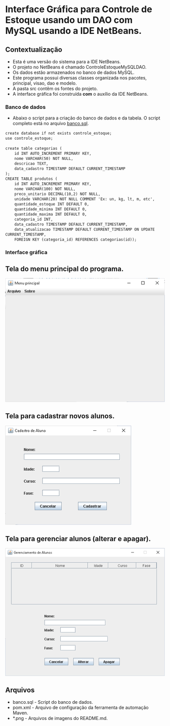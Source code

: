 # Interface Gráfica para Controle de Estoque usando um DAO com MySQL usando a IDE NetBeans.

## Contextualização

 - Esta é uma versão do sistema para a IDE NetBeans.<br> 
 - O projeto no NetBeans é chamado ControleEstoqueMySQLDAO.<br>
 - Os dados estão armazenados no banco de dados MySQL.<br>
 - Este programa possui diversas classes organizada nos pacotes, principal, visao, dao e modelo.<br>
 - A pasta src contêm os fontes do projeto.<br>
 - A interface gráfica foi construída **com** o auxílio da IDE NetBeans.<br>

### Banco de dados

- Abaixo o script para a criação do banco de dados e da tabela. O script completo está no arquivo [banco.sql](banco.sql).

```
create database if not exists controle_estoque;
use controle_estoque;

create table categorias (
    id INT AUTO_INCREMENT PRIMARY KEY,
    nome VARCHAR(50) NOT NULL,
    descricao TEXT,
    data_cadastro TIMESTAMP DEFAULT CURRENT_TIMESTAMP
);
CREATE TABLE produtos (
    id INT AUTO_INCREMENT PRIMARY KEY,
    nome VARCHAR(100) NOT NULL,
    preco_unitario DECIMAL(10,2) NOT NULL,
    unidade VARCHAR(20) NOT NULL COMMENT 'Ex: un, kg, lt, m, etc',
    quantidade_estoque INT DEFAULT 0,
    quantidade_minima INT DEFAULT 0,
    quantidade_maxima INT DEFAULT 0,
    categoria_id INT,
    data_cadastro TIMESTAMP DEFAULT CURRENT_TIMESTAMP,
    data_atualizacao TIMESTAMP DEFAULT CURRENT_TIMESTAMP ON UPDATE CURRENT_TIMESTAMP,
    FOREIGN KEY (categoria_id) REFERENCES categorias(id));

```

### Interface gráfica

## Tela do menu principal do programa.
![tela1](tela1.png)

## Tela para cadastrar novos alunos.
![tela2](tela2.png)

## Tela para gerenciar alunos (alterar e apagar).
![tela3](tela3.png)

## Arquivos

- banco.sql - Script do banco de dados.
- pom.xml - Arquivo de configuração da ferramenta de automação Maven.
- *.png - Arquivos de imagens do README.md.

